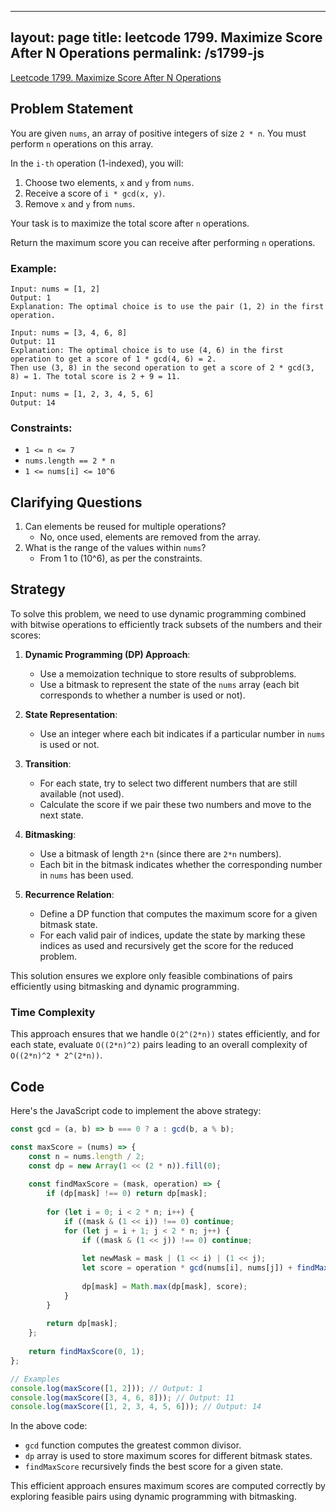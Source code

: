 
---
layout: page
title: leetcode 1799. Maximize Score After N Operations
permalink: /s1799-js
---
[Leetcode 1799. Maximize Score After N Operations](https://algoadvance.github.io/algoadvance/l1799)
## Problem Statement

You are given `nums`, an array of positive integers of size `2 * n`. You must perform `n` operations on this array.

In the `i-th` operation (1-indexed), you will:

1. Choose two elements, `x` and `y` from `nums`.
2. Receive a score of `i * gcd(x, y)`.
3. Remove `x` and `y` from `nums`.

Your task is to maximize the total score after `n` operations.

Return the maximum score you can receive after performing `n` operations.

### Example:

```text
Input: nums = [1, 2]
Output: 1
Explanation: The optimal choice is to use the pair (1, 2) in the first operation.

Input: nums = [3, 4, 6, 8]
Output: 11
Explanation: The optimal choice is to use (4, 6) in the first operation to get a score of 1 * gcd(4, 6) = 2. 
Then use (3, 8) in the second operation to get a score of 2 * gcd(3, 8) = 1. The total score is 2 + 9 = 11.

Input: nums = [1, 2, 3, 4, 5, 6]
Output: 14
```

### Constraints:

- `1 <= n <= 7`
- `nums.length == 2 * n`
- `1 <= nums[i] <= 10^6`

## Clarifying Questions

1. Can elements be reused for multiple operations?
   - No, once used, elements are removed from the array.
2. What is the range of the values within `nums`?
   - From 1 to \(10^6\), as per the constraints.

## Strategy

To solve this problem, we need to use dynamic programming combined with bitwise operations to efficiently track subsets of the numbers and their scores:

1. **Dynamic Programming (DP) Approach**:
   - Use a memoization technique to store results of subproblems.
   - Use a bitmask to represent the state of the `nums` array (each bit corresponds to whether a number is used or not).
   
2. **State Representation**:
   - Use an integer where each bit indicates if a particular number in `nums` is used or not.
   
3. **Transition**:
   - For each state, try to select two different numbers that are still available (not used).
   - Calculate the score if we pair these two numbers and move to the next state.

4. **Bitmasking**:
   - Use a bitmask of length `2*n` (since there are `2*n` numbers).
   - Each bit in the bitmask indicates whether the corresponding number in `nums` has been used.

5. **Recurrence Relation**:
   - Define a DP function that computes the maximum score for a given bitmask state.
   - For each valid pair of indices, update the state by marking these indices as used and recursively get the score for the reduced problem.

This solution ensures we explore only feasible combinations of pairs efficiently using bitmasking and dynamic programming.

### Time Complexity
This approach ensures that we handle `O(2^(2*n))` states efficiently, and for each state, evaluate `O((2*n)^2)` pairs leading to an overall complexity of `O((2*n)^2 * 2^(2*n))`.

## Code

Here's the JavaScript code to implement the above strategy:

```javascript
const gcd = (a, b) => b === 0 ? a : gcd(b, a % b);

const maxScore = (nums) => {
    const n = nums.length / 2;
    const dp = new Array(1 << (2 * n)).fill(0);
    
    const findMaxScore = (mask, operation) => {
        if (dp[mask] !== 0) return dp[mask];
        
        for (let i = 0; i < 2 * n; i++) {
            if ((mask & (1 << i)) !== 0) continue;
            for (let j = i + 1; j < 2 * n; j++) {
                if ((mask & (1 << j)) !== 0) continue;
                
                let newMask = mask | (1 << i) | (1 << j);
                let score = operation * gcd(nums[i], nums[j]) + findMaxScore(newMask, operation + 1);
                
                dp[mask] = Math.max(dp[mask], score);
            }
        }
        
        return dp[mask];
    };
    
    return findMaxScore(0, 1);
};

// Examples
console.log(maxScore([1, 2])); // Output: 1
console.log(maxScore([3, 4, 6, 8])); // Output: 11
console.log(maxScore([1, 2, 3, 4, 5, 6])); // Output: 14
```

In the above code:

- `gcd` function computes the greatest common divisor.
- `dp` array is used to store maximum scores for different bitmask states.
- `findMaxScore` recursively finds the best score for a given state.

This efficient approach ensures maximum scores are computed correctly by exploring feasible pairs using dynamic programming with bitmasking.